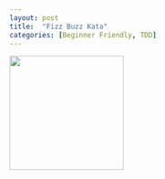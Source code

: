 ```yaml
---
layout: post
title:  "Fizz Buzz Kata"
categories: [Beginner Friendly, TDD]
---
```


<img style="height: 200px" src="{{ site.github.url }}/images/fizz_buzz_kata.jpg">

